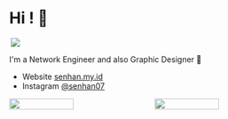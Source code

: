 # Hi ! 👋

<div style="display: flex; justify-content: space-between;">
  <a href="https://discord.com/users/288949391748759553">
    <img align="right" src="https://lanyard.cnrad.dev/api/288949391748759553?idleMessage=Probably%20doing%20something%20else...&bg=0d1117"/>
  </a>
</div>

I'm a Network Engineer and also Graphic Designer 👀 
- Website [senhan.my.id](https://senhan.my.id/)
- Instagram [@senhan07](https://instagram.com/senhan07)

<div style="display: flex; justify-content: space-between;">
  <img src="https://github-readme-stats.vercel.app/api?username=senhan07&show_icons=true&theme=github_dark&hide_border=true&custom_title=My%20Stats" width="48%">
  <img src="https://github-readme-streak-stats.herokuapp.com?user=senhan07&theme=blueberry_duo&date_format=M%20j%5B%2C%20Y%5D&hide_border=true" width="48%">
</div>
